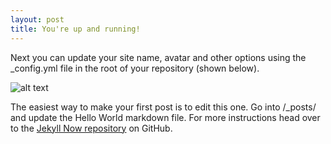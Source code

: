 ```yaml
---
layout: post
title: You're up and running!
---
```


Next you can update your site name, avatar and other options using the _config.yml file in the root of your repository (shown below).

![alt text](http://i.imgur.com/AUhU9To.jpg)

The easiest way to make your first post is to edit this one. Go into /_posts/ and update the Hello World markdown file. For more instructions head over to the [Jekyll Now repository](https://github.com/barryclark/jekyll-now) on GitHub.
